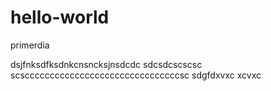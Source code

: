 # hello-world
primerdia


dsjfnksdfksdnkcnsncksjnsdcdc
sdcsdcscscsc
scscccccccccccccccccccccccccccccccsc
sdgfdxvxc
xcvxc

